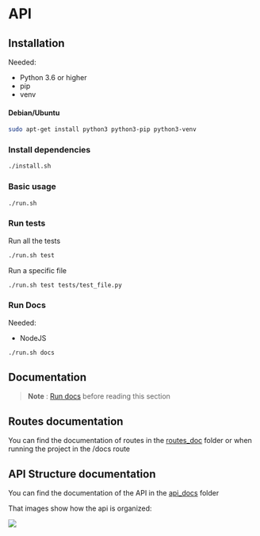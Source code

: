 # API

## Installation

Needed:
- Python 3.6 or higher
- pip
- venv

#### Debian/Ubuntu
```bash
sudo apt-get install python3 python3-pip python3-venv
```

### Install dependencies
```bash
./install.sh
```

### Basic usage
```bash
./run.sh
```

### Run tests
Run all the tests
```bash
./run.sh test
```
Run a specific file
```bash
./run.sh test tests/test_file.py
```

### Run Docs

Needed:
- NodeJS

```bash
./run.sh docs
```

## Documentation

> **Note** : [Run docs](#run-docs) before reading this section

## Routes documentation
You can find the documentation of routes in the [routes_doc](docs/routes_doc.md) folder or when running the project in the /docs route

## API Structure documentation
You can find the documentation of the API in the <a href="/Api/docs/api/index.html" target="_blank">api_docs</a> folder

That images show how the api is organized:

[![](https://mermaid.ink/img/pako:eNptklFPwjAUhf9K0ydIILzvwWRuMkCnCBgTOx7qdgeNXTu7DiTAf_fSscgS25fmnK-nvTf3SFOdAfVoLvU-3XJjySpMFMHls3f4rISFNRkO704L-K6hsicSNPY988tSipRbodX_SNDz59P-xSLXzJAtdG3BOJ48sLcKDPFruwVlRd6GXVnHTFkIOa-lrTryuOeuxiLLJOy5gX7jjp0bsSWYnUihIoFW1mgp8c1bYsLGsv65cdv4yNmzXhtwzZ05-ZFFBRdyfas9sUjrjQQScAkq46bjxmxZaizt0FGfWaj3ioRgIbW6e-MF286xIa06ceqcBQZlGMU6-0trvFe2an7gp1bsYBRCxS8nxDvcAlspwYnNpgNagMGKMhyA4wVNKL5cQEI9PGItXwlN1Bk5Xlu9PKiUetbUMKB1mWF8KPjG8IJ6OZcVqpAJLCduJsoN1oCWXH1o3TLnXwsUwsw?type=png)](https://mermaid.live/edit#pako:eNptklFPwjAUhf9K0ydIILzvwWRuMkCnCBgTOx7qdgeNXTu7DiTAf_fSscgS25fmnK-nvTf3SFOdAfVoLvU-3XJjySpMFMHls3f4rISFNRkO704L-K6hsicSNPY988tSipRbodX_SNDz59P-xSLXzJAtdG3BOJ48sLcKDPFruwVlRd6GXVnHTFkIOa-lrTryuOeuxiLLJOy5gX7jjp0bsSWYnUihIoFW1mgp8c1bYsLGsv65cdv4yNmzXhtwzZ05-ZFFBRdyfas9sUjrjQQScAkq46bjxmxZaizt0FGfWaj3ioRgIbW6e-MF286xIa06ceqcBQZlGMU6-0trvFe2an7gp1bsYBRCxS8nxDvcAlspwYnNpgNagMGKMhyA4wVNKL5cQEI9PGItXwlN1Bk5Xlu9PKiUetbUMKB1mWF8KPjG8IJ6OZcVqpAJLCduJsoN1oCWXH1o3TLnXwsUwsw)